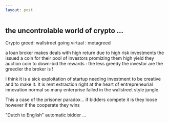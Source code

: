 ```yaml
---
layout: post
---
```

## the uncontrolable world of crypto ...


Crypto greed: wallstreet going virtual : metagreed

a loan broker makes deals with high return due to high risk investments
the issued a coin for their pool of investors promizing them high yield
they auction coin to down-bid the rewards :
 the less greedy the investor are the greedier the broker is !
 
I think it is a sick exploitation of startup needing investment to be creative
and to make it.
It is rent extraction right at the heart of entrepreneurial innovation
normal so many enterprise failed in the wallstreet style jungle.

This a case of the prisoner paradox...
 if bidders compete it is they loose
 however if the cooperate they wins
 
 "Dutch to English" automatic bidder ...
 
 
 






